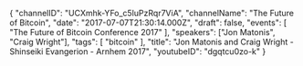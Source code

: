 {
    "channelID": "UCXmhk-YFo_c5luPzRqr7ViA",
    "channelName": "The Future of Bitcoin",
    "date": "2017-07-07T21:30:14.000Z",
    "draft": false,
    "events": [
        "The Future of Bitcoin Conference 2017"
    ],
    "speakers": ["Jon Matonis", "Craig Wright"],
    "tags": [
        "bitcoin"
    ],
    "title": "Jon Matonis and Craig Wright -  Shinseiki Evangerion - Arnhem 2017",
    "youtubeID": "dgqtcu0zo-k"
}
